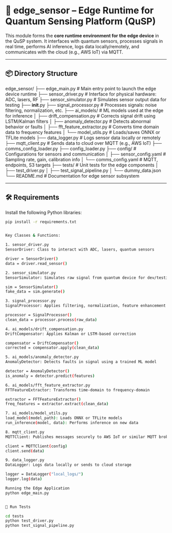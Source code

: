 # 🧠 edge_sensor – Edge Runtime for Quantum Sensing Platform (QuSP)

This module forms the **core runtime environment for the edge device** in the QuSP system. It interfaces with quantum sensors, processes signals in real time, performs AI inference, logs data locally/remotely, and communicates with the cloud (e.g., AWS IoT) via MQTT.

---

## 📦 Directory Structure

edge_sensor/
├── edge_main.py                        # Main entry point to launch the edge device runtime
├── sensor_driver.py               # Interface for physical hardware: ADC, lasers, RF
├── sensor_simulator.py            # Simulates sensor output data for testing
├── __init__.py
├── signal_processor.py            # Processes signals: noise filtering, normalization, etc.
├── ai_models/                     # ML models used at the edge for inference
│   ├── drift_compensation.py      # Corrects signal drift using LSTM/Kalman filters
│   ├── anomaly_detector.py        # Detects abnormal behavior or faults
│   ├── fft_feature_extractor.py   # Converts time domain data to frequency features
│   └── model_utils.py             # Loads/saves ONNX or TFLite models
├── data_logger.py                 # Logs sensor data locally or remotely
├── mqtt_client.py                 # Sends data to cloud over MQTT (e.g., AWS IoT)
├── comms_config_loader.py
├── config_loader.py
├── config/                        # Configurations for sensors and communication
│   ├── sensor_config.yaml         # Sampling rate, gain, calibration info
│   └── comms_config.yaml          # MQTT, endpoints, S3 targets
├── tests/                         # Unit tests for the edge components
│   ├── test_driver.py
│   ├── test_signal_pipeline.py
│   └── dummy_data.json
└── README.md                      # Documentation for edge sensor subsystem


---

## 🛠️ Requirements

Install the following Python libraries:

```bash
pip install -r requirements.txt


Key Classes & Functions:

1. sensor_driver.py
SensorDriver: Class to interact with ADC, lasers, quantum sensors

driver = SensorDriver()
data = driver.read_sensor()

2. sensor_simulator.py
SensorSimulator: Simulates raw signal from quantum device for dev/testing.

sim = SensorSimulator()
fake_data = sim.generate()

3. signal_processor.py
SignalProcessor: Applies filtering, normalization, feature enhancement

processor = SignalProcessor()
clean_data = processor.process(raw_data)

4. ai_models/drift_compensation.py
DriftCompensator: Applies Kalman or LSTM-based correction

compensator = DriftCompensator()
corrected = compensator.apply(clean_data)

5. ai_models/anomaly_detector.py
AnomalyDetector: Detects faults in signal using a trained ML model

detector = AnomalyDetector()
is_anomaly = detector.predict(features)

6. ai_models/fft_feature_extractor.py
FFTFeatureExtractor: Transforms time-domain to frequency-domain

extractor = FFTFeatureExtractor()
freq_features = extractor.extract(clean_data)

7. ai_models/model_utils.py
load_model(model_path): Loads ONNX or TFLite models
run_inference(model, data): Performs inference on new data

8. mqtt_client.py
MQTTClient: Publishes messages securely to AWS IoT or similar MQTT brokers

client = MQTTClient(config)
client.send(data)

9. data_logger.py
DataLogger: Logs data locally or sends to cloud storage

logger = DataLogger("local_logs/")
logger.log(data)

Running the Edge Application
python edge_main.py


🧪 Run Tests

cd tests
python test_driver.py
python test_signal_pipeline.py